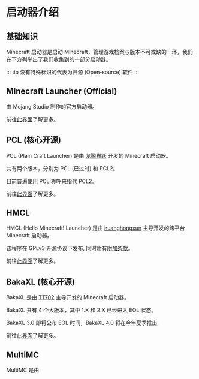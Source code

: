 # 启动器介绍

## 基础知识

Minecraft 启动器是启动 Minecraft，管理游戏档案与版本不可或缺的一环，我们在下方列举出了我们收集到的一部分启动器。

::: tip 
没有特殊标识的代表为开源 (Open-source) 软件
:::

## Minecraft Launcher (Official)

由 Mojang Studio 制作的官方启动器。

前往[此界面](/minecraft-launcher)了解更多。

## PCL (核心开源)

PCL (Plain Craft Launcher) 是由 [龙腾猫跃](https://afdian.net/a/LTCat) 开发的 Minecraft 启动器。

共有两个版本，分别为 PCL (已过时) 和 PCL2。

目前普遍使用 PCL 称呼来指代 PCL2。

前往[此界面](/plain-craft-launcher)了解更多。

## HMCL

HMCL (Hello Minecraft! Launcher) 是由 [huanghongxun](https://afdian.net/a/huanghongxun) 主导开发的跨平台 Minecraft 启动器。

该程序在 GPLv3 开源协议下发布, 同时附有[附加条款](https://github.com/HMCL-dev/HMCL/blob/main/README_cn.md)。

前往[此界面](/hello-minecraft-launcher)了解更多。

## BakaXL (核心开源)

BakaXL 是由 [TT702](https://afdian.net/a/TT702) 主导开发的 Minecraft 启动器。

BakaXL 共有 4 个大版本，其中 1.X 和 2.X 已经进入 EOL 状态。

BakaXL 3.0 即将公布 EOL 时间，BakaXL 4.0 将在今年夏季推出.

前往[此界面](/bakaxl)了解更多。

## MultiMC

MultiMC 是由



